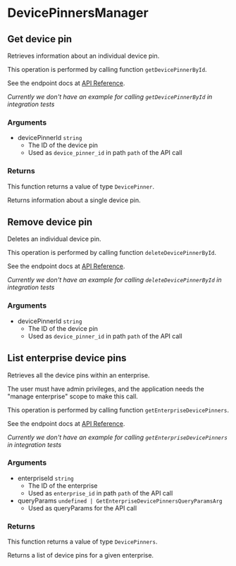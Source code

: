 # DevicePinnersManager

## Get device pin

Retrieves information about an individual device pin.

This operation is performed by calling function `getDevicePinnerById`.

See the endpoint docs at
[API Reference](https://developer.box.com/reference/get-device-pinners-id/).

*Currently we don't have an example for calling `getDevicePinnerById` in integration tests*

### Arguments

- devicePinnerId `string`
  - The ID of the device pin
  - Used as `device_pinner_id` in path `path` of the API call


### Returns

This function returns a value of type `DevicePinner`.

Returns information about a single device pin.


## Remove device pin

Deletes an individual device pin.

This operation is performed by calling function `deleteDevicePinnerById`.

See the endpoint docs at
[API Reference](https://developer.box.com/reference/delete-device-pinners-id/).

*Currently we don't have an example for calling `deleteDevicePinnerById` in integration tests*

### Arguments

- devicePinnerId `string`
  - The ID of the device pin
  - Used as `device_pinner_id` in path `path` of the API call


## List enterprise device pins

Retrieves all the device pins within an enterprise.

The user must have admin privileges, and the application
needs the &quot;manage enterprise&quot; scope to make this call.

This operation is performed by calling function `getEnterpriseDevicePinners`.

See the endpoint docs at
[API Reference](https://developer.box.com/reference/get-enterprises-id-device-pinners/).

*Currently we don't have an example for calling `getEnterpriseDevicePinners` in integration tests*

### Arguments

- enterpriseId `string`
  - The ID of the enterprise
  - Used as `enterprise_id` in path `path` of the API call
- queryParams `undefined | GetEnterpriseDevicePinnersQueryParamsArg`
  - Used as queryParams for the API call


### Returns

This function returns a value of type `DevicePinners`.

Returns a list of device pins for a given enterprise.


